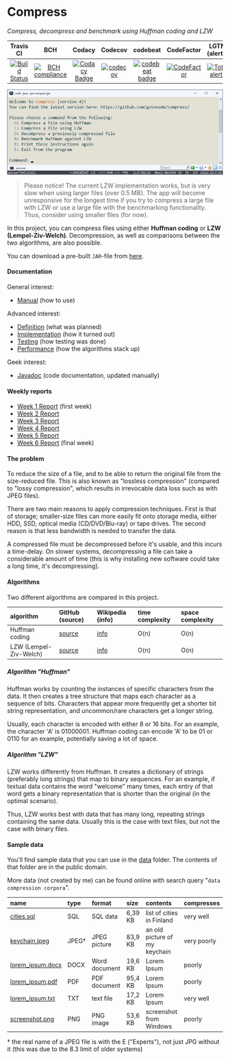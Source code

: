 # Compress
*Compress, decompress and benchmark using Huffman coding and LZW*

| Travis CI | BCH | Codacy | Codecov | codebeat | CodeFactor | LGTM (alerts) |
| :-------: | :-: | :----: | :-----: | :------: | :--------: | :-----------: |
|[![Build Status](https://travis-ci.org/gotonode/compress.svg?branch=master)](https://travis-ci.org/gotonode/compress) | [![BCH compliance](https://bettercodehub.com/edge/badge/gotonode/compress?branch=master)](https://bettercodehub.com/) | [![Codacy Badge](https://api.codacy.com/project/badge/Grade/89a0544739ac4db8a43db10c8668d9ce)](https://www.codacy.com/app/gotonode/compress?utm_source=github.com&amp;utm_medium=referral&amp;utm_content=gotonode/compress&amp;utm_campaign=Badge_Grade) | [![codecov](https://codecov.io/gh/gotonode/compress/branch/master/graph/badge.svg)](https://codecov.io/gh/gotonode/compress) | [![codebeat badge](https://codebeat.co/badges/2df89018-36e8-40c1-a9d2-7d229a223afa)](https://codebeat.co/projects/github-com-gotonode-compress-master) | [![CodeFactor](https://www.codefactor.io/repository/github/gotonode/compress/badge)](https://www.codefactor.io/repository/github/gotonode/compress) | [![Total alerts](https://img.shields.io/lgtm/alerts/g/gotonode/compress.svg?logo=lgtm&logoWidth=18)](https://lgtm.com/projects/g/gotonode/compress/alerts/) |

![App](https://github.com/gotonode/compress/blob/master/docs/images/app02.png)

> Please notice! The current LZW implementation works, but is very slow when using larger files (over 0.5 MB). The app will become unresponsive for the longest time if you try to compress a large file with LZW or use a large file with the benchmarking functionality. Thus, consider using smaller files (for now).

In this project, you can compress files using either **Huffman coding** or **LZW (Lempel-Ziv-Welch)**. Decompression, as well as comparisons between the two algorithms, are also possible.

You can download a pre-built `JAR`-file from [here](https://github.com/gotonode/compress/releases).

#### Documentation
General interest:
* [Manual](docs/MANUAL.md) (how to use)

Advanced interest:
* [Definition](docs/DEFINITION.md) (what was planned)
* [Implementation](docs/IMPLEMENTATION.md) (how it turned out)
* [Testing](docs/TESTING.md) (how testing was done)
* [Performance](docs/PERFORMANCE.md) (how the algorithms stack up)

Geek interest:
* [Javadoc](https://gotonode.github.io/compress) (code documentation, updated manually)

#### Weekly reports
* [Week 1 Report](docs/WEEK1.md) (first week)
* [Week 2 Report](docs/WEEK2.md)
* [Week 3 Report](docs/WEEK3.md)
* [Week 4 Report](docs/WEEK4.md)
* [Week 5 Report](docs/WEEK5.md)
* [Week 6 Report](docs/WEEK6.md) (final week)

#### The problem

To reduce the size of a file, and to be able to return the original file from the size-reduced file. This is also known as "lossless compression" (compared to "lossy compression", which results in irrevocable data loss such as with JPEG files).

There are two main reasons to apply compression techniques. First is that of storage; smaller-size files can more easily fit onto storage media, either HDD, SSD, optical media (CD/DVD/Blu-ray) or tape drives. The second reason is that less bandwidth is needed to transfer the data.

A compressed file must be decompressed before it's usable, and this incurs a time-delay. On slower systems, decompressing a file can take a considerable amount of time (this is why installing new software could take a long time, it's decompressing).

#### Algorithms

Two different algorithms are compared in this project.

| algorithm | GitHub (source) | Wikipedia (info) | time complexity | space complexity |
| :-------  | :-------------- | :--------------- | :-------------- | :--------------- |
| Huffman coding | [source](src/main/java/io/github/gotonode/compress/algorithms/huffman) | [info](https://en.wikipedia.org/wiki/Huffman_coding) | O(n) | O(n) |
| LZW (Lempel-Ziv-Welch)| [source](src/main/java/io/github/gotonode/compress/algorithms/lzw) | [info](https://en.wikipedia.org/wiki/Lempel%E2%80%93Ziv%E2%80%93Welch) | O(n) | O(n) |

##### Algorithm "Huffman"

Huffman works by counting the instances of specific characters from the data. It then creates a tree structure that maps each character as a sequence of bits. Characters that appear more frequently get a shorter bit string representation, and uncommon/rare characters get a longer string.

Usually, each character is encoded with either 8 or 16 bits. For an example, the character 'A' is 01000001. Huffman coding can encode 'A' to be 01 or 0110 for an example, potentially saving a lot of space.

##### Algorithm "LZW"

LZW works differently from Huffman. It creates a dictionary of strings (preferably long strings) that map to binary sequences. For an example, if textual data contains the word "welcome" many times, each entry of that word gets a binary representation that is shorter than the original (in the optimal scenario).

Thus, LZW works best with data that has many long, repeating strings containing the same data. Usually this is the case with text files, but not the case with binary files.

#### Sample data

You'll find sample data that you can use in the [data](data) folder. The contents of that folder are in the public domain.

More data (not created by me) can be found online with search query "`data compression corpora`".

| name | type | format | size | contents | compresses |
| :--- | :--- | :----- | :--- | :------- | :--------- |
| [cities.sql](data/cities.sql) | SQL | SQL data | 6,39 KB | list of cities in Finland | very well |
| [keychain.jpeg](data/keychain.jpeg) | JPEG† | JPEG picture | 83,9 KB | an old picture of my keychain | very poorly |
| [lorem_ipsum.docx](data/lorem_ipsum.docx) | DOCX | Word document | 19,6 KB | Lorem Ipsum | poorly |
| [lorem_ipsum.pdf](data/lorem_ipsum.pdf) | PDF | PDF document | 95,4 KB | Lorem Ipsum | poorly |
| [lorem_ipsum.txt](data/lorem_ipsum.txt) | TXT | text file | 17,2 KB | Lorem Ipsum | very well |
| [screenshot.png](data/screenshot.png) | PNG | PNG image | 53,6 KB | screenshot from Windows | poorly |

† the real name of a JPEG file is with the E ("Experts"), not just JPG without it (this was due to the 8.3 limit of older systems)
